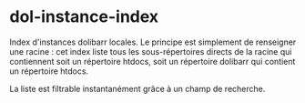 # dol-instance-index

Index d'instances dolibarr locales. Le principe est simplement de renseigner une racine : cet index liste tous les sous-répertoires directs de la racine qui contiennent soit un répertoire htdocs, soit un répertoire dolibarr qui contient un répertoire htdocs.

La liste est filtrable instantanément grâce à un champ de recherche.
